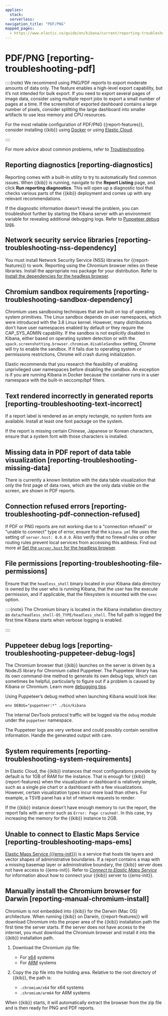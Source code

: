 ```yaml
---
applies:
  stack:
  serverless:
navigation_title: "PDF/PNG"
mapped_pages:
  - https://www.elastic.co/guide/en/kibana/current/reporting-troubleshooting-pdf.html
---
```




# PDF/PNG [reporting-troubleshooting-pdf]


::::{note}
We recommend using PNG/PDF reports to export moderate amounts of data only. The feature enables a high-level export capability, but it’s not intended for bulk export. If you need to export several pages of image data, consider using multiple report jobs to export a small number of pages at a time. If the screenshot of exported dashboard contains a large number of pixels, consider splitting the large dashboard into smaller artifacts to use less memory and CPU resources.

For the most reliable configuration of PDF/PNG {{report-features}}, consider installing {{kib}} using [Docker](../../deploy-manage/deploy/self-managed/install-with-docker.md) or using [Elastic Cloud](https://cloud.elastic.co).

::::


For more advice about common problems, refer to [Troubleshooting](reporting-troubleshooting.md).


## Reporting diagnostics [reporting-diagnostics]

Reporting comes with a built-in utility to try to automatically find common issues. When {{kib}} is running, navigate to the **Report Listing** page, and click **Run reporting diagnostics**. This will open up a diagnostic tool that checks various parts of the {{kib}} deployment and comes up with any relevant recommendations.

If the diagnostic information doesn’t reveal the problem, you can troubleshoot further by starting the Kibana server with an environment variable for revealing additional debugging logs. Refer to [Puppeteer debug logs](#reporting-troubleshooting-puppeteer-debug-logs).


## Network security service libraries [reporting-troubleshooting-nss-dependency]

You must install Network Security Service (NSS) libraries for {{report-features}} to work. Reporting using the Chromium browser relies on these libraries. Install the appropriate nss package for your distribution. Refer to [Install the dependencies for the headless browser](../report-and-share.md#install-reporting-packages).


## Chromium sandbox requirements [reporting-troubleshooting-sandbox-dependency]

Chromium uses sandboxing techniques that are built on top of operating system primitives. The Linux sandbox depends on user namespaces, which were introduced with the 3.8 Linux kernel. However, many distributions don’t have user namespaces enabled by default or they require the CAP_SYS_ADMIN capability. If the sandbox is not explicitly disabled in Kibana, either based on operating system detection or with the `xpack.screenshotting.browser.chromium.disableSandbox` setting, Chrome will try to enable the sandbox. If it fails due to operating system or permissions restrictions, Chrome will crash during initialization.

Elastic recommends that you research the feasibility of enabling unprivileged user namespaces before disabling the sandbox. An exception is if you are running Kibana in Docker because the container runs in a user namespace with the built-in seccomp/bpf filters.


## Text rendered incorrectly in generated reports [reporting-troubleshooting-text-incorrect]

If a report label is rendered as an empty rectangle, no system fonts are available. Install at least one font package on the system.

If the report is missing certain Chinese, Japanese or Korean characters, ensure that a system font with those characters is installed.


## Missing data in PDF report of data table visualization [reporting-troubleshooting-missing-data]

There is currently a known limitation with the data table visualization that only the first page of data rows, which are the only data visible on the screen, are shown in PDF reports.


## Connection refused errors [reporting-troubleshooting-pdf-connection-refused]

If PDF or PNG reports are not working due to a "connection refused" or "unable to connect" type of error, ensure that the `kibana.yml` file uses the setting of `server.host: 0.0.0.0`. Also verify that no firewall rules or other routing rules prevent local services from accessing this address. Find out more at [Set the `server.host` for the headless browser](../report-and-share.md#set-reporting-server-host).


## File permissions [reporting-troubleshooting-file-permissions]

Ensure that the `headless_shell` binary located in your Kibana data directory is owned by the user who is running Kibana, that the user has the execute permission, and if applicable, that the filesystem is mounted with the `exec` option.

::::{note}
The Chromium binary is located in the Kibana installation directory as `data/headless_shell-OS_TYPE/headless_shell`. The full path is logged the first time Kibana starts when verbose logging is enabled.

::::



## Puppeteer debug logs [reporting-troubleshooting-puppeteer-debug-logs]

The Chromium browser that {{kib}} launches on the server is driven by a NodeJS library for Chromium called Puppeteer. The Puppeteer library has its own command-line method to generate its own debug logs, which can sometimes be helpful, particularly to figure out if a problem is caused by Kibana or Chromium. Learn more [debugging tips](https://github.com/GoogleChrome/puppeteer/blob/v1.19.0/README.md#debugging-tips).

Using Puppeteer’s debug method when launching Kibana would look like:

```
env DEBUG="puppeteer:*" ./bin/kibana
```

The internal DevTools protocol traffic will be logged via the `debug` module under the `puppeteer` namespace.

The Puppeteer logs are very verbose and could possibly contain sensitive information. Handle the generated output with care.


## System requirements [reporting-troubleshooting-system-requirements]

In Elastic Cloud, the {{kib}} instances that most configurations provide by default is for 1GB of RAM for the instance. That is enough for {{kib}} {report-features} when the visualization or dashboard is relatively simple, such as a single pie chart or a dashboard with a few visualizations. However, certain visualization types incur more load than others. For example, a TSVB panel has a lot of network requests to render.

If the {{kib}} instance doesn’t have enough memory to run the report, the report fails with an error such as `Error: Page crashed!`. In this case, try increasing the memory for the {{kib}} instance to 2GB.


## Unable to connect to Elastic Maps Service [reporting-troubleshooting-maps-ems]

[Elastic Maps Service ({{ems-init}})](https://www.elastic.co/elastic-maps-service) is a service that hosts tile layers and vector shapes of administrative boundaries. If a report contains a map with a missing basemap layer or administrative boundary, the {{kib}} server does not have access to {{ems-init}}. Refer to [*Connect to Elastic Maps Service*](../visualize/maps/maps-connect-to-ems.md) for information about how to connect your {{kib}} server to {{ems-init}}.


## Manually install the Chromium browser for Darwin [reporting-manual-chromium-install]

Chromium is not embedded into {{kib}} for the Darwin (Mac OS) architecture. When running {{kib}} on Darwin, {{report-features}} will download Chromium into the proper area of the {{kib}} installation path the first time the server starts. If the server does not have access to the internet, you must download the Chromium browser and install it into the {{kib}} installation path.

1. Download the Chromium zip file:

    * For [x64](https://commondatastorage.googleapis.com/chromium-browser-snapshots/Mac/901912/chrome-mac.zip) systems
    * For [ARM](https://commondatastorage.googleapis.com/chromium-browser-snapshots/Mac_Arm/901913/chrome-mac.zip) systems

2. Copy the zip file into the holding area. Relative to the root directory of {{kib}}, the path is:

    * `.chromium/x64` for x64 systems
    * `.chromium/arm64` for ARM systems


When {{kib}} starts, it will automatically extract the browser from the zip file and is then ready for PNG and PDF reports.

